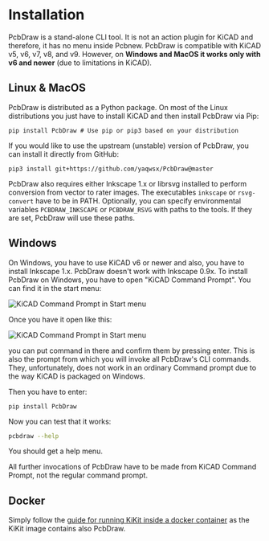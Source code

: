 # Installation

PcbDraw is a stand-alone CLI tool. It is not an action plugin for KiCAD and
therefore, it has no menu inside Pcbnew. PcbDraw is compatible with KiCAD
v5, v6, v7, v8, and v9. However, on **Windows and MacOS it works only with v6 and newer** (due to
limitations in KiCAD).

## Linux & MacOS

PcbDraw is distributed as a Python package. On most of the Linux distributions
you just have to install KiCAD and then install PcbDraw via Pip:

```
pip install PcbDraw # Use pip or pip3 based on your distribution
```

If you would like to use the upstream (unstable) version of PcbDraw, you can
install it directly from GitHub:

```
pip3 install git+https://github.com/yaqwsx/PcbDraw@master
```

PcbDraw also requires either Inkscape 1.x or librsvg installed to perform
conversion from vector to rater images. The executables `inkscape` or
`rsvg-convert` have to be in PATH. Optionally, you can specify environmental
variables `PCBDRAW_INKSCAPE` or `PCBDRAW_RSVG` with paths to the tools. If they
are set, PcbDraw will use these paths.

## Windows

On Windows, you have to use KiCAD v6 or newer and also, you have to install Inkscape 1.x.
PcbDraw doesn't work with Inkscape 0.9x. To install PcbDraw on Windows, you have
to open "KiCAD Command Prompt". You can find it in the start menu:

![KiCAD Command Prompt in Start menu](resources/windowsCommandPrompt1.jpg)

Once you have it open like this:

![KiCAD Command Prompt in Start menu](resources/windowsCommandPrompt2.jpg)

you can put command in there and confirm them by pressing enter. This is also
the prompt from which you will invoke all PcbDraw's CLI commands. They,
unfortunately, does not work in an ordinary Command prompt due to the way KiCAD
is packaged on Windows.

Then you have to enter:

```
pip install PcbDraw
```

Now you can test that it works:

```.bash
pcbdraw --help
```

You should get a help menu.

All further invocations of PcbDraw have to be made from KiCAD Command Prompt,
not the regular command prompt.

## Docker

Simply follow the [guide for running KiKit inside a docker
container](https://github.com/yaqwsx/KiKit/blob/master/doc/installation.md#running-kikit-via-docker)
as the KiKit image contains also PcbDraw.
